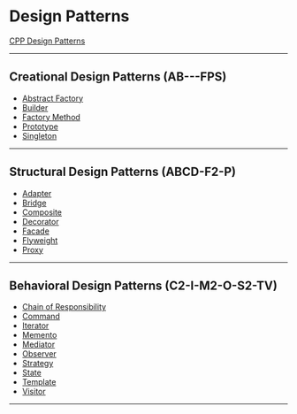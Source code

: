# Design Patterns

[CPP Design Patterns]()

***

## Creational Design Patterns (AB---FPS)

* [Abstract Factory](https://github.com/muarshad01/CPP_Design_Patterns/tree/main/Creational_Patterns/abstract_factory)
* [Builder](https://github.com/muarshad01/CPP_Design_Patterns/tree/main/Creational_Patterns/builder)
* [Factory Method](https://github.com/muarshad01/CPP_Design_Patterns/tree/main/Creational_Patterns/factory_method)
* [Prototype](https://github.com/muarshad01/CPP_Design_Patterns/tree/main/Creational_Patterns/prototype)
* [Singleton](https://github.com/muarshad01/CPP_Design_Patterns/tree/main/Creational_Patterns/singleton)

***

## Structural Design Patterns (ABCD-F2-P)

* [Adapter](https://github.com/muarshad01/CPP_Design_Patterns/tree/main/Structural_Patterns/adapter)
* [Bridge](https://github.com/muarshad01/CPP_Design_Patterns/tree/main/Structural_Patterns/bridge)
* [Composite](https://github.com/muarshad01/CPP_Design_Patterns/tree/main/Structural_Patterns/composite)
* [Decorator](https://github.com/muarshad01/CPP_Design_Patterns/tree/main/Structural_Patterns/decorator)
* [Facade](https://github.com/muarshad01/CPP_Design_Patterns/tree/main/Structural_Patterns/facade)
* [Flyweight](https://github.com/muarshad01/CPP_Design_Patterns/tree/main/Structural_Patterns/flyweight)
* [Proxy](https://github.com/muarshad01/CPP_Design_Patterns/tree/main/Structural_Patterns/proxy)

***

## Behavioral Design Patterns (C2-I-M2-O-S2-TV)

* [Chain of Responsibility]()
* [Command]()
* [Iterator]()
* [Memento]()
* [Mediator]()
* [Observer]()
* [Strategy]()
* [State]()
* [Template]()
* [Visitor]()

***
